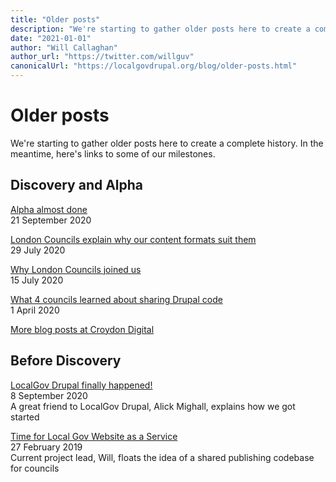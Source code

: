 ```yaml
---
title: "Older posts"
description: "We're starting to gather older posts here to create a complete history. In the meantime, here's links to some of our milestones."
date: "2021-01-01"
author: "Will Callaghan"
author_url: "https://twitter.com/willguv"
canonicalUrl: "https://localgovdrupal.org/blog/older-posts.html"
---
```


# Older posts

We're starting to gather older posts here to create a complete history. In the meantime, here's links to some of our milestones.

## Discovery and Alpha

[Alpha almost done](https://croydon.digital/2020/09/21/multi-council-drupal-code-sharing-the-localgov-drupal-alpha-is-almost-done/)\
21 September 2020

[London Councils explain why our content formats suit them](https://oliverhannan.medium.com/code-sharing-pt-2-82db0aa6e831)\
29 July 2020

[Why London Councils joined us](https://oliverhannan.medium.com/code-sharing-43fffca52290)\
15 July 2020

[What 4 councils learned about sharing Drupal code](https://croydon.digital/2020/04/01/what-4-councils-learned-about-sharing-drupal-code/)\
1 April 2020

[More blog posts at Croydon Digital](https://croydon.digital/tag/code-sharing/)

## Before Discovery

[LocalGov Drupal finally happened!](https://medium.com/miggle/localgov-drupal-finally-happened-80bf0d7f895b)\
8 September 2020\
A great friend to LocalGov Drupal, Alick Mighall, explains how we got started

[Time for Local Gov Website as a Service](https://friendlydigital.co.uk/local-gov-website-as-a-service/)\
27 February 2019\
Current project lead, Will, floats the idea of a shared publishing codebase for councils
